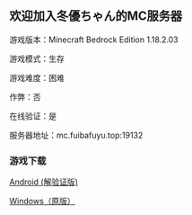 ## 欢迎加入冬優ちゃん的MC服务器

游戏版本：Minecraft Bedrock Edition 1.18.2.03

游戏模式：生存

游戏难度：困难

作弊：否

在线验证：是

服务器地址：mc.fuibafuyu.top:19132

### 游戏下载

<a href="https://pan.bilnn.cn/s/4anLTp">Android (解验证版)</a>

<a href="https://mashiro.studio/11820">Windows（原版）</a>
